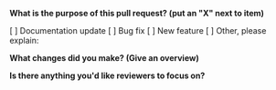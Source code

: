 **What is the purpose of this pull request? (put an "X" next to item)**

[ ] Documentation update
[ ] Bug fix
[ ] New feature
[ ] Other, please explain:

**What changes did you make? (Give an overview)**

**Is there anything you'd like reviewers to focus on?**
